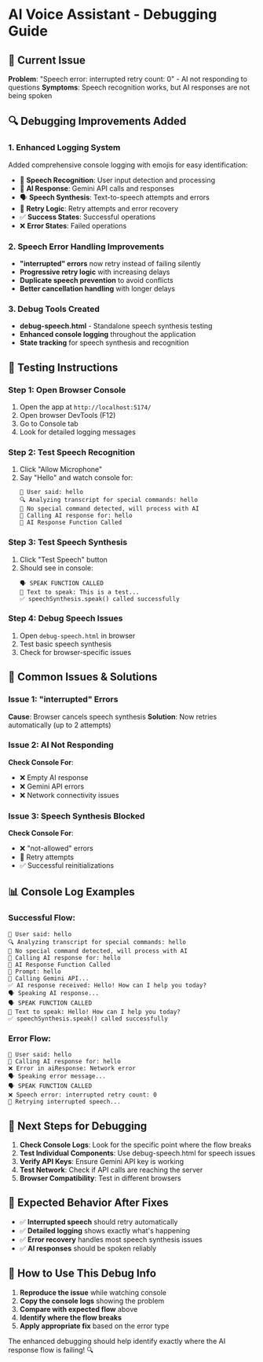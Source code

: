 # AI Voice Assistant - Debugging Guide

## 🐛 Current Issue
**Problem**: "Speech error: interrupted retry count: 0" - AI not responding to questions
**Symptoms**: Speech recognition works, but AI responses are not being spoken

## 🔍 Debugging Improvements Added

### 1. Enhanced Logging System
Added comprehensive console logging with emojis for easy identification:

- 🎤 **Speech Recognition**: User input detection and processing
- 🤖 **AI Response**: Gemini API calls and responses  
- 🗣️ **Speech Synthesis**: Text-to-speech attempts and errors
- 🔄 **Retry Logic**: Retry attempts and error recovery
- ✅ **Success States**: Successful operations
- ❌ **Error States**: Failed operations

### 2. Speech Error Handling Improvements
- **"interrupted" errors** now retry instead of failing silently
- **Progressive retry logic** with increasing delays
- **Duplicate speech prevention** to avoid conflicts
- **Better cancellation handling** with longer delays

### 3. Debug Tools Created
- **debug-speech.html** - Standalone speech synthesis testing
- **Enhanced console logging** throughout the application
- **State tracking** for speech synthesis and recognition

## 🧪 Testing Instructions

### Step 1: Open Browser Console
1. Open the app at `http://localhost:5174/`
2. Open browser DevTools (F12)
3. Go to Console tab
4. Look for detailed logging messages

### Step 2: Test Speech Recognition
1. Click "Allow Microphone" 
2. Say "Hello" and watch console for:
   ```
   🎤 User said: hello
   🔍 Analyzing transcript for special commands: hello
   💬 No special command detected, will process with AI
   🚀 Calling AI response for: hello
   🤖 AI Response Function Called
   ```

### Step 3: Test Speech Synthesis
1. Click "Test Speech" button
2. Should see in console:
   ```
   🗣️ SPEAK FUNCTION CALLED
   📝 Text to speak: This is a test...
   ✅ speechSynthesis.speak() called successfully
   ```

### Step 4: Debug Speech Issues
1. Open `debug-speech.html` in browser
2. Test basic speech synthesis
3. Check for browser-specific issues

## 🔧 Common Issues & Solutions

### Issue 1: "interrupted" Errors
**Cause**: Browser cancels speech synthesis
**Solution**: Now retries automatically (up to 2 attempts)

### Issue 2: AI Not Responding
**Check Console For**:
- ❌ Empty AI response
- ❌ Gemini API errors
- ❌ Network connectivity issues

### Issue 3: Speech Synthesis Blocked
**Check Console For**:
- ❌ "not-allowed" errors
- 🔄 Retry attempts
- ✅ Successful reinitializations

## 📊 Console Log Examples

### Successful Flow:
```
🎤 User said: hello
🔍 Analyzing transcript for special commands: hello
💬 No special command detected, will process with AI
🚀 Calling AI response for: hello
🤖 AI Response Function Called
📝 Prompt: hello
🔄 Calling Gemini API...
✅ AI response received: Hello! How can I help you today?
🗣️ Speaking AI response...
🗣️ SPEAK FUNCTION CALLED
📝 Text to speak: Hello! How can I help you today?
✅ speechSynthesis.speak() called successfully
```

### Error Flow:
```
🎤 User said: hello
🚀 Calling AI response for: hello
❌ Error in aiResponse: Network error
🗣️ Speaking error message...
🗣️ SPEAK FUNCTION CALLED
❌ Speech error: interrupted retry count: 0
🔄 Retrying interrupted speech...
```

## 🎯 Next Steps for Debugging

1. **Check Console Logs**: Look for the specific point where the flow breaks
2. **Test Individual Components**: Use debug-speech.html for speech issues
3. **Verify API Keys**: Ensure Gemini API key is working
4. **Test Network**: Check if API calls are reaching the server
5. **Browser Compatibility**: Test in different browsers

## 🚀 Expected Behavior After Fixes

- ✅ **Interrupted speech** should retry automatically
- ✅ **Detailed logging** shows exactly what's happening
- ✅ **Error recovery** handles most speech synthesis issues
- ✅ **AI responses** should be spoken reliably

## 📝 How to Use This Debug Info

1. **Reproduce the issue** while watching console
2. **Copy the console logs** showing the problem
3. **Compare with expected flow** above
4. **Identify where the flow breaks**
5. **Apply appropriate fix** based on the error type

The enhanced debugging should help identify exactly where the AI response flow is failing! 🔍
